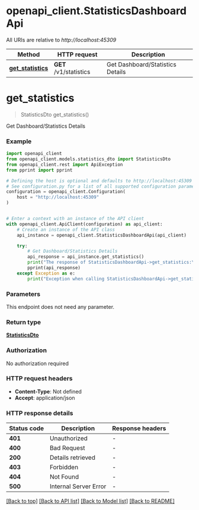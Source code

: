 # openapi_client.StatisticsDashboardApi

All URIs are relative to *http://localhost:45309*

Method | HTTP request | Description
------------- | ------------- | -------------
[**get_statistics**](StatisticsDashboardApi.md#get_statistics) | **GET** /v1/statistics | Get Dashboard/Statistics Details


# **get_statistics**
> StatisticsDto get_statistics()

Get Dashboard/Statistics Details

### Example


```python
import openapi_client
from openapi_client.models.statistics_dto import StatisticsDto
from openapi_client.rest import ApiException
from pprint import pprint

# Defining the host is optional and defaults to http://localhost:45309
# See configuration.py for a list of all supported configuration parameters.
configuration = openapi_client.Configuration(
    host = "http://localhost:45309"
)


# Enter a context with an instance of the API client
with openapi_client.ApiClient(configuration) as api_client:
    # Create an instance of the API class
    api_instance = openapi_client.StatisticsDashboardApi(api_client)

    try:
        # Get Dashboard/Statistics Details
        api_response = api_instance.get_statistics()
        print("The response of StatisticsDashboardApi->get_statistics:\n")
        pprint(api_response)
    except Exception as e:
        print("Exception when calling StatisticsDashboardApi->get_statistics: %s\n" % e)
```



### Parameters

This endpoint does not need any parameter.

### Return type

[**StatisticsDto**](StatisticsDto.md)

### Authorization

No authorization required

### HTTP request headers

 - **Content-Type**: Not defined
 - **Accept**: application/json

### HTTP response details

| Status code | Description | Response headers |
|-------------|-------------|------------------|
**401** | Unauthorized |  -  |
**400** | Bad Request |  -  |
**200** | Details retrieved |  -  |
**403** | Forbidden |  -  |
**404** | Not Found |  -  |
**500** | Internal Server Error |  -  |

[[Back to top]](#) [[Back to API list]](../README.md#documentation-for-api-endpoints) [[Back to Model list]](../README.md#documentation-for-models) [[Back to README]](../README.md)

